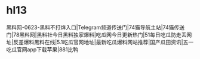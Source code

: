 # hl13
 黑料网-0623-黑料不打烊入口|Telegram频道传送门|74猫导航主站|74猫传送门|78黑料网|黑料社今日黑料独家爆料|吃瓜网今日更新热门|51每日吃瓜防走丢网址|反差爆料黑料在线|5.1吃瓜官网地址|最新吃瓜爆料网站推荐|国产瓜田资讯|五一吃瓜官网app下载苹果|881比鸭
